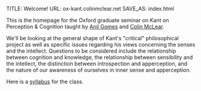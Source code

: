 TITLE: Welcome!
URL: ox-kant.colinmclear.net
SAVE_AS: index.html

This is the homepage for the Oxford graduate seminar on Kant on Perception &
Cognition taught by [Anil Gomes](http://www.anilgomes.com/)
and [Colin McLear](http://colinmclear.net).

We'll be looking at the general shape of Kant's "critical" philosophical
project as well as specific issues regarding his views concerning the senses
and the intellect. Questions to be considered include the relationship between
cognition and knowledge, the relationship between sensibility and the
intellect, the distinction between introspection and apperception, and the
nature of our awareness of ourselves in inner sense and apperception.

Here is a [syllabus](|filename|/extra/syllabus.pdf) for the class. 
    
